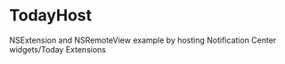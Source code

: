 # TodayHost
NSExtension and NSRemoteView example by hosting Notification Center widgets/Today Extensions
